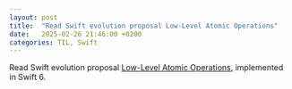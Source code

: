 ```yaml
---
layout: post
title:  "Read Swift evolution proposal Low-Level Atomic Operations"
date:   2025-02-26 21:46:00 +0200
categories: TIL, Swift
---
```

Read Swift evolution proposal [Low-Level Atomic Operations](https://github.com/swiftlang/swift-evolution/blob/main/proposals/0410-atomics.md), implemented in Swift 6.
